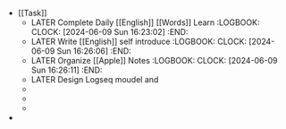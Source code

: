 - [[Task]]
	- LATER Complete Daily [[English]] [[Words]] Learn
	  :LOGBOOK:
	  CLOCK: [2024-06-09 Sun 16:23:02]
	  :END:
	- LATER Write [[English]] self introduce
	  :LOGBOOK:
	  CLOCK: [2024-06-09 Sun 16:26:06]
	  :END:
	- LATER Organize [[Apple]] Notes
	  :LOGBOOK:
	  CLOCK: [2024-06-09 Sun 16:26:11]
	  :END:
	- LATER Design Logseq moudel and
	-
	-
	-
-
